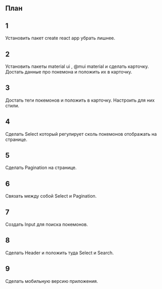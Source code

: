 ## План
## 1 
Установить пакет create react app убрать лишнее.
## 2
Установить пакеты material ui , @mui material  и сделать карточку. Достать данные про покемона и положить их в карточку.
## 3 
Достать теги покемонов и положить в карточку. Настроить для них стили.
## 4
Сделать Select который регулирует сколь покемонов отображать на странице.
## 5
Сделать Pagination на странице.
## 6
Cвязать между собой Select и Pagination.
## 7
Создать Input для поиска покемонов.
## 8
Сделать Header и положить туда Select и Search.
## 9
Сделать мобильную версию приложения. 